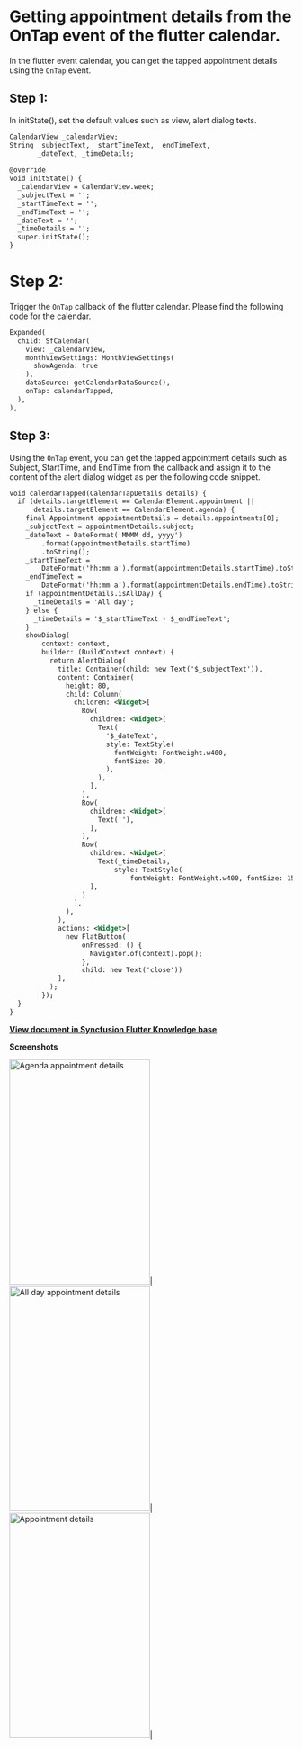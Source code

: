 
# Getting appointment details from the OnTap event of the flutter calendar.
In the flutter event calendar, you can get the tapped appointment details using the `OnTap` event.

## Step 1:
In initState(), set the default values such as view, alert dialog texts.

```xml
CalendarView _calendarView;
String _subjectText, _startTimeText, _endTimeText,
       _dateText, _timeDetails;
 
@override
void initState() {
  _calendarView = CalendarView.week;
  _subjectText = '';
  _startTimeText = '';
  _endTimeText = '';
  _dateText = '';
  _timeDetails = '';
  super.initState();
}
```
 

# Step 2:
Trigger the `OnTap` callback of the flutter calendar. Please find the following code for the calendar.
```xml
Expanded(
  child: SfCalendar(
    view: _calendarView,
    monthViewSettings: MonthViewSettings(
      showAgenda: true
    ),
    dataSource: getCalendarDataSource(),
    onTap: calendarTapped,
  ),
),
```
 

## Step 3:
Using the `OnTap` event, you can get the tapped appointment details such as Subject, StartTime, and EndTime from the callback and assign it to the content of the alert dialog widget as per the following code snippet.
```xml
void calendarTapped(CalendarTapDetails details) {
  if (details.targetElement == CalendarElement.appointment ||
      details.targetElement == CalendarElement.agenda) {
    final Appointment appointmentDetails = details.appointments[0];
    _subjectText = appointmentDetails.subject;
    _dateText = DateFormat('MMMM dd, yyyy')
        .format(appointmentDetails.startTime)
        .toString();
    _startTimeText =
        DateFormat('hh:mm a').format(appointmentDetails.startTime).toString();
    _endTimeText =
        DateFormat('hh:mm a').format(appointmentDetails.endTime).toString();
    if (appointmentDetails.isAllDay) {
      _timeDetails = 'All day';
    } else {
      _timeDetails = '$_startTimeText - $_endTimeText';
    }
    showDialog(
        context: context,
        builder: (BuildContext context) {
          return AlertDialog(
            title: Container(child: new Text('$_subjectText')),
            content: Container(
              height: 80,
              child: Column(
                children: <Widget>[
                  Row(
                    children: <Widget>[
                      Text(
                        '$_dateText',
                        style: TextStyle(
                          fontWeight: FontWeight.w400,
                          fontSize: 20,
                        ),
                      ),
                    ],
                  ),
                  Row(
                    children: <Widget>[
                      Text(''),
                    ],
                  ),
                  Row(
                    children: <Widget>[
                      Text(_timeDetails,
                          style: TextStyle(
                              fontWeight: FontWeight.w400, fontSize: 15)),
                    ],
                  )
                ],
              ),
            ),
            actions: <Widget>[
              new FlatButton(
                  onPressed: () {
                    Navigator.of(context).pop();
                  },
                  child: new Text('close'))
            ],
          );
        });
  }
}
```
**[View document in Syncfusion Flutter Knowledge base](https://www.syncfusion.com/kb/10999/how-to-get-appointment-details-from-the-ontap-event-of-the-flutter-event-calendar)**

**Screenshots**

<img alt="Agenda appointment details"  src="http://www.syncfusion.com/uploads/user/kb/flut/flut-669/flut-669_img2.jpeg" width="250" height="400" />|
<img alt="All day appointment details"  src="http://www.syncfusion.com/uploads/user/kb/flut/flut-669/flut-669_img3.jpeg" width="250" height="400" />|
<img alt="Appointment details"  src="http://www.syncfusion.com/uploads/user/kb/flut/flut-669/flut-669_img4.jpeg" width="250" height="400" />|
